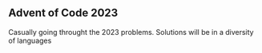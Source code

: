 ## Advent of Code 2023

Casually going throught the 2023 problems. Solutions will
be in a diversity of languages
